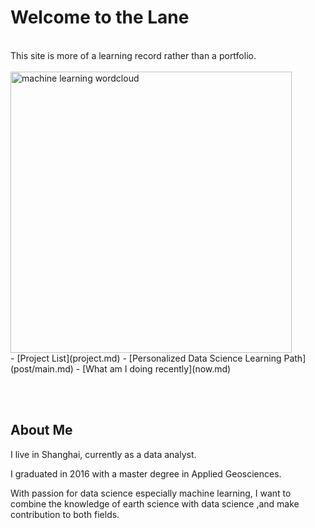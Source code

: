 # Welcome to the Lane
<br/>
This site is more of a learning record rather than a portfolio.
<br/><br/>
<img src="https://raw.githubusercontent.com/casey0808/datacamp_projects/master/The%20Hottest%20Topics%20in%20Machine%20Learning/output_9_0.png" alt="machine learning wordcloud" width="450"/>
<br/>
- [Project List](project.md)
- [Personalized Data Science Learning Path](post/main.md)
- [What am I doing recently](now.md)



<br/><br/>
## About Me
I live in Shanghai, currently as a data analyst.

I graduated in 2016 with a master degree in Applied Geosciences.

With passion for data science especially machine learning, I want to combine the knowledge of earth science with data science ,and make contribution to both fields.
